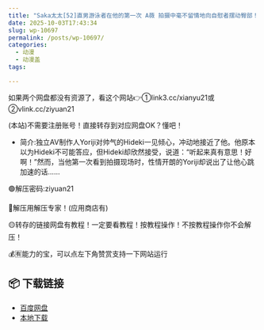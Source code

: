 ```yaml
---
title: "Saka太太[52]直男游泳者在他的第一次 A薇 拍摄中毫不留情地向自慰者摆动臀部！"
date: 2025-10-03T17:43:34
slug: wp-10697
permalink: /posts/wp-10697/
categories:
  - 动漫
  - 动漫盖
tags:

---
```


如果两个网盘都没有资源了，看这个网站👉①link3.cc/xianyu21或②vlink.cc/ziyuan21

(本站)不需要注册账号！直接转存到对应网盘OK？懂吧！

*   简介:独立AV制作人Yoriji对帅气的Hideki一见倾心，冲动地接近了他。他原本以为Hideki不可能答应，但Hideki却欣然接受，说道：“听起来真有意思！好啊！”然而，当他第一次看到拍摄现场时，性情开朗的Yoriji却说出了让他心跳加速的话……

🟢解压密码:ziyuan21

🔵解压用解压专家！(应用商店有)

🟡转存的链接网盘有教程！一定要看教程！按教程操作！不按教程操作你不会解压！

💰🈶能力的宝，可以点左下角赞赏支持一下网站运行

## 📦 下载链接
- [百度网盘](https://blziyuan21.com/pay-download/10697?key=dea9b819c1&down_id=0)
- [本地下载](https://blziyuan21.com/pay-download/10697?key=dea9b819c1&down_id=1)

